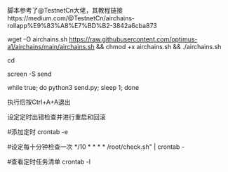 脚本参考了@TestnetCn大佬，其教程链接https://medium.com/@TestnetCn/airchains-rollapp%E9%83%A8%E7%BD%B2-3842a6cba873

wget -O airchains.sh https://raw.githubusercontent.com/optimus-a1/airchains/main/airchains.sh && chmod +x airchains.sh && ./airchains.sh


cd


screen -S send


while true; do python3 send.py; sleep 1; done



执行后按Ctrl+A+A退出


设定定时出错检查并进行重启和回滚

#添加定时
crontab -e

#设定每十分钟检查一次
*/10 * * * * /root/check.sh" | crontab -

#查看定时任务清单
crontab -l
